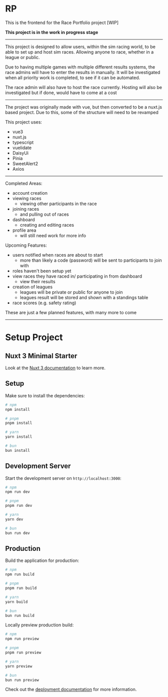 # RP

This is the frontend for the Race Portfolio project [WIP]

**This project is in the work in progress stage**

---

This project is designed to allow users, within the sim racing world, 
to be able to set up and host sim races. Allowing anyone to race, 
whether in a league or public.

Due to having multiple games with multiple different results systems,
the race admins will have to enter the results in manually.
It will be investigated when all priority work is completed, to see if
it can be automated. 

The race admin will also have to host the race currently. 
Hosting will also be investigated but if done, would have to come at a cost

---

The project was originally made with vue, but then converted to be
a nuxt.js based project. Due to this, some of the structure
will need to be revamped

This project uses:
- vue3
- nuxt.js
- typescript
- vuelidate
- DaisyUi
- Pinia
- SweetAlert2
- Axios

---

Completed Areas:
- account creation
- viewing races
  - viewing other participants in the race
- joining races
  - and pulling out of races 
- dashboard
  - creating and editing races
- profile area
  - will still need work for more info

Upcoming Features:
- users notified when races are about to start
  - more than likely a code (password) will be sent to participants to join with
- roles haven't been setup yet
- view races they have raced in/ participating in from dashboard
  - view their results
- creation of leagues
    - leagues will be private or public for anyone to join
    - leagues result will be stored and shown with a standings table
- race scores (e.g. safety rating)

These are just a few planned features, with many more to come

---
# Setup Project
## Nuxt 3 Minimal Starter

Look at the [Nuxt 3 documentation](https://nuxt.com/docs/getting-started/introduction) to learn more.

## Setup

Make sure to install the dependencies:

```bash
# npm
npm install

# pnpm
pnpm install

# yarn
yarn install

# bun
bun install
```

## Development Server

Start the development server on `http://localhost:3000`:

```bash
# npm
npm run dev

# pnpm
pnpm run dev

# yarn
yarn dev

# bun
bun run dev
```

## Production

Build the application for production:

```bash
# npm
npm run build

# pnpm
pnpm run build

# yarn
yarn build

# bun
bun run build
```

Locally preview production build:

```bash
# npm
npm run preview

# pnpm
pnpm run preview

# yarn
yarn preview

# bun
bun run preview
```

Check out the [deployment documentation](https://nuxt.com/docs/getting-started/deployment) for more information.
